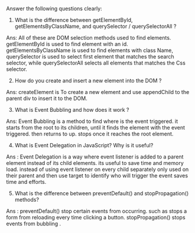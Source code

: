 
Answer the following questions clearly:

1. What is the difference between getElementById, getElementsByClassName, and querySelector / querySelectorAll ?

  Ans: All of these are DOM selection methods used to find elements. getElementById is used to find element with an id. getElementsByClassName is used to find elements with class Name, querySelector is used to select first element that matches the search selector, while querySelectorAll selects all elements that matches the Css selector.

2. How do you create and insert a new element into the DOM ?

  Ans: createElement is To create a new element and use appendChild to the parent div to insert it to the DOM.

3. What is Event Bubbling and how does it work ?

  Ans: Event Bubbling is a method to find where is the event triggered. it starts from the root to its children, until it finds the element with the event triggered. then returns to up. stops once it reaches the root element.

4. What is Event Delegation in JavaScript? Why is it useful?

  Ans : Event Delegation is a way where event listener is added to a parent element instead of its child elements. its useful to save time and memory load. instead of using event listener on every child separately only used on their parent and then use target to identify who will trigger the event saves time and efforts.

5. What is the difference between preventDefault() and stopPropagation() methods?

  Ans : preventDefault() stop certain events from occurring. such as stops a form from reloading every time clicking a button.  stopPropagation() stops events from bubbling . 

